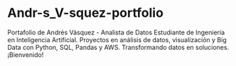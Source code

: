 # Andr-s_V-squez-portfolio
Portafolio de Andrés Vásquez - Analista de Datos Estudiante de Ingeniería en Inteligencia Artificial. Proyectos en análisis de datos, visualización y Big Data con Python, SQL, Pandas y AWS. Transformando datos en soluciones. ¡Bienvenido!
